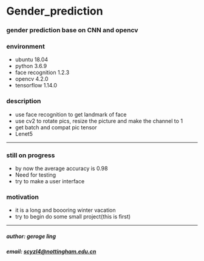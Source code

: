 # Gender_prediction

### gender prediction base on CNN and opencv

### environment
- ubuntu 18.04
- python 3.6.9
- face recognition 1.2.3
- opencv 4.2.0
- tensorflow 1.14.0




### description

- use face recognition to get landmark of face
- use cv2 to rotate pics, resize the picture and make the channel to 1
- get batch and compat pic tensor
- Lenet5

-------
### still on progress
- by now the average accuracy is 0.98
- Need for testing
- try to make a user interface


### motivation
- it is a long and boooring winter vacation
- try to begin do some small project(this is first)

--------
##### author: geroge ling
##### email: scyzl4@nottingham.edu.cn
